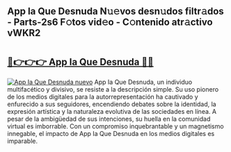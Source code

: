 ## App Ia Que Desnuda N𝚞𝚎vos desn𝚞dos filtr𝚊dos - Parts-2s6 F𝚘tos vid𝚎o - C𝚘ntenido atr𝚊ctivo vWKR2

# <h2><a href="http://mb3pcmx.tromn.icu/?c=App+Ia+Que+Desnuda">🔗👉👉👉 App Ia Que Desnuda 🔗🔗</a></h2>

[![App Ia Que Desnuda nuevo](https://i.imgur.com/pEAQMta.gif)](http://mb3pcmx.tromn.icu/?c=App+Ia+Que+Desnuda)
App Ia Que Desnuda, un individuo multifacético y divisivo, se resiste a la descripción simple. Su uso pionero de los medios digitales para la autorrepresentación ha cautivado y enfurecido a sus seguidores, encendiendo debates sobre la identidad, la expresión artística y la naturaleza evolutiva de las sociedades en línea. A pesar de la ambigüedad de sus intenciones, su huella en la comunidad virtual es imborrable. Con un compromiso inquebrantable y un magnetismo innegable, el impacto de App Ia Que Desnuda en los medios digitales es imparable.
